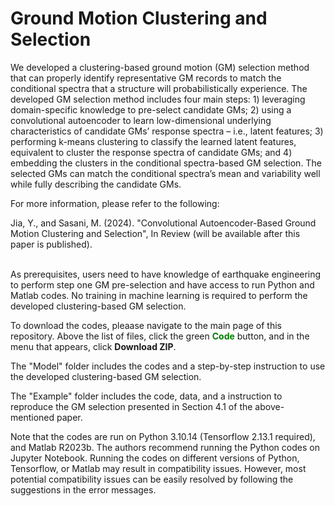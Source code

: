# Ground Motion Clustering and Selection 
We developed a clustering-based ground motion (GM) selection method that can properly identify representative GM records to match the conditional spectra that a structure will probabilistically experience. The developed GM selection method includes four main steps: 1) leveraging domain-specific knowledge to pre-select candidate GMs; 2) using a convolutional autoencoder to learn low-dimensional underlying characteristics of candidate GMs’ response spectra – i.e., latent features; 3) performing k-means clustering to classify the learned latent features, equivalent to cluster the response spectra of candidate GMs; and 4) embedding the clusters in the conditional spectra-based GM selection. The selected GMs can match the conditional spectra’s mean and variability well while fully describing the candidate GMs.

For more information, please refer to the following:

Jia, Y., and Sasani, M. (2024). "Convolutional Autoencoder-Based Ground Motion Clustering and Selection", In Review (will be available after this paper is published). 
<br/><br/>

As prerequisites, users need to have knowledge of earthquake engineering to perform step one GM pre-selection and have access to run Python and Matlab codes. No training in machine learning is required to perform the developed clustering-based GM selection. 

To download the codes, pleaase navigate to the main page of this repository. Above the list of files, click the green <span style="color: green">**Code**</span> button, and in the menu that appears, click **Download ZIP**. 

The "Model" folder includes the codes and a step-by-step instruction to use the developed clustering-based GM selection. 

The "Example" folder includes the code, data, and a instruction to reproduce the GM selection presented in Section 4.1 of the above-mentioned paper.

Note that the codes are run on Python 3.10.14 (Tensorflow 2.13.1 required), and Matlab R2023b. The authors recommend running the Python codes on Jupyter Notebook. Running the codes on different versions of Python, Tensorflow, or Matlab may result in compatibility issues. However, most potential compatibility issues can be easily resolved by following the suggestions in the error messages.

